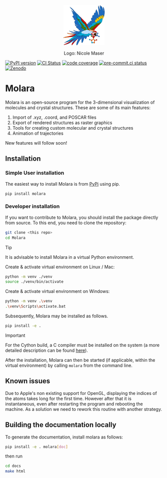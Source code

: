 <div align="center">
<img src="img/MolaraLogo.svg" alt="inPsights Logo" height="128"/>
<p>Logo: Nicole Maser</p>
</div>

[![PyPI version](https://badge.fury.io/py/Molara.svg)](https://badge.fury.io/py/Molara)
[![CI Status](https://github.com/Molara-Lab/Molara/actions/workflows/test.yml/badge.svg)](https://github.com/Molara-Lab/Molara/actions/workflows/test.yml)
[![code coverage](https://img.shields.io/codecov/c/gh/Molara-Lab/Molara)](https://codecov.io/gh/Molara-Lab/Molara)
[![pre-commit.ci status](https://results.pre-commit.ci/badge/github/Molara-Lab/Molara/main.svg)](https://results.pre-commit.ci/latest/github/Molara-Lab/Molara/main)
[![Zenodo](https://img.shields.io/badge/DOI-10.5281/zenodo.11120926-blue?logo=Zenodo&logoColor=white)](https://zenodo.org/records/11120926)

# Molara

Molara is an open-source program for the 3-dimensional visualization of molecules and crystal structures. These are some of its main features:

1. Import of .xyz, .coord, and POSCAR files
2. Export of rendered structures as raster graphics
3. Tools for creating custom molecular and crystal structures
4. Animation of trajectories

New features will follow soon!

## Installation

### Simple User installation
The easiest way to install Molara is from [PyPi](https://pypi.org/project/Molara/) using pip.
```bash
pip install molara
```

### Developer installation
If you want to contribute to Molara, you should install the package directly from source. To this end, you need to clone the repository:

```bash
git clone <this repo>
cd Molara
```

>[!TIP]
>It is advisable to install Molara in a virtual Python environment.
>
>Create & activate virtual environment on Linux / Mac:
>
>```bash
>python -m venv ./venv
>source ./venv/bin/activate
>```
>
>Create & activate virtual environment on Windows:
>
>```bash
>python -m venv .\venv
>.\venv\Scripts\activate.bat
>```

Subsequently, Molara may be installed as follows.

```bash
pip install -e .
```

> [!IMPORTANT]
> For the Cython build, a C compiler must be installed on the system (a more detailed description can be found [here](https://cython.readthedocs.io/en/latest/src/quickstart/install.html)).

After the installation, Molara can then be started (if applicable, within the virtual environment) by calling `molara` from the command line.

## Known issues

Due to Apple's non existing support for OpenGL, displaying the indices of the atoms takes long for the first time. However after that it is instantaneous, even after restarting the program and rebooting the machine. As a solution we need to rework this routine with another strategy.

## Building the documentation locally

To generate the documentation, install molara as follows:

```bash
pip install -e . molara[doc]

```

then run

```bash
cd docs
make html
```
